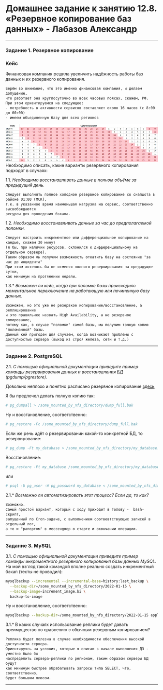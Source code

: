 # Домашнее задание к занятию 12.8. «Резервное копирование баз данных» - Лабазов Александр


---

### Задание 1. Резервное копирование

### Кейс
Финансовая компания решила увеличить надёжность работы баз данных и их резервного копирования. 
```text
Берём во внимание, что это именно финансовая компания, и делаем допущение,
что работает она круглосуточно во всех часовых поясах, скажем, РФ.
При этом ориентируемся на следующее:
- потребность в активности сервисов составляет около 16 часов (с 8:00 до 00:00)
- имеем объединенную базу для всех регионов
```
![Часовые пояса](./images/hours_rf.jpg)
Необходимо описать, какие варианты резервного копирования подходят в случаях: 

1.1. *Необходимо восстанавливать данные в полном объёме за предыдущий день.*
```text
Следует выполнять полное холодное резервное копирование со снапшота в районе 01:00 (МСК),
т.к. в указанное время наименьшая нагрузка на сервис, соответственно высвобождаются
ресурсы для проведения бэкапа.
```
1.2. *Необходимо восстанавливать данные за час до предполагаемой поломки.*
```text
Следует настроить инкрементное или дифференциальное копирование на каждые, скажем 30 минут
(я бы, при наличии ресурсов, склонился к дифференциальному на отдельном сервере).
Таким образом мы получим возможность откатить базу на состояние "за час до инцидента"
При этом хотелось бы не отменяя полного резервирования на предыдущие сутки,
как минимум на протяжении недели.
```

1.3.* *Возможен ли кейс, когда при поломке базы происходило моментальное переключение на работающую или починенную базу данных.*
```text
Возможен, но это уже не резервкое копирование/восстановление, а реплицирование
и это правильнее назвать High Availability, а не резервное копирование,
потому как, в случае "поломки" самой базы, мы получим точную копию "поломанной" базы.
Данный кей пригоден для случаем, когда возникают проблемы с
доступностью сервера (выход из строя железа, сети и т.д.)
```

---

### Задание 2. PostgreSQL

2.1. *С помощью официальной документации приведите пример команды резервирования данных и восстановления БД (pgdump/pgrestore).*

Довольно неплохо и понятно расписано резервное копирование [здесь](https://selectel.ru/blog/postgresql-backup-tools/)

Я бы предпочел делать полную копию так:
```sh
# pg_dumpall > /some_mounted_by_nfs_directory/dump_full.bak
```

Ну и восстановление, соответственно:
```sh
# pg_restore -Fc /some_mounted_by_nfs_directory/dump_full.bak
```

Если же речь идёт о резервировании какой-то конкретной БД, то резервирование:
```sh
# pg_dump -Ft my_database > /some_mounted_by_nfs_directory/my_database.tar
```

Восстановление:
```sh
# pg_restore -Ft my_database /some_mounted_by_nfs_directory/my_database.tar
```
или
```sh
# psql -U pg_user -W pg_password my_database < /some_mounted_by_nfs_directory/my_database.tar
```


2.1.* *Возможно ли автоматизировать этот процесс? Если да, то как?*
```text
Возможно.
Самый простой вариант, который с ходу приходит в голову -  bash-скрипт,
запущенный по Cron-задаче, с выполнением соотвевтствующих записей в отдельный лог,
а то и "рапортом" в мессенджер о старте и окончании операции.
```

---

### Задание 3. MySQL

3.1. *С помощью официальной документации приведите пример команды инкрементного резервного копирования базы данных MySQL.*
На мой взгляд такой командой вполне реально создать инкрементный бэкап (тесты не проводил):
```sh
mysqlbackup --incremental --incremental-base=history:last_backup \
  --backup-dir=/some_mounted_by_nfs_directory/2022-01-15 \
  --backup-image=increment_image.bi \
  backup-to-image
```

Ну и восстановление, соответственно:
```sh
mysqlbackup --backup-dir=/some_mounted_by_nfs_directory/2022-01-15 apply-log
```

3.1.* В каких случаях использование реплики будет давать преимущество по сравнению с обычным резервным копированием?
```text
Реплика будет полезна в случае необходимости обеспечения высокой доступности сервера.
Ориентируясь на условия, которые я описал в начале выполнения ДЗ - уместно было бы
наспределить сервера-реплики по регионам, таким образом серверы БД будут
как минимум быстрее обрабатывать запросы типа SELECT, что, соответственно,
будет большим плюсом.
```

---
